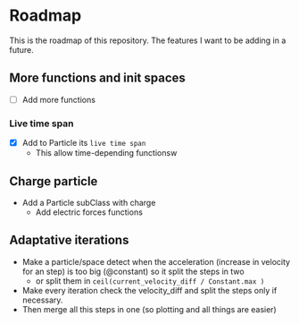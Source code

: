 # Roadmap
This is the roadmap of this repository. The features I want to be adding in a future.

## More functions and init spaces
- [ ] Add more functions

### Live time span
- [x] Add to Particle its `live time span`
  - This allow time-depending functionsw

## Charge particle
- Add a Particle subClass with charge
  - Add electric forces functions

## Adaptative iterations
- Make a particle/space detect when the acceleration (increase in velocity for an step) is too big (@constant) so it split the steps in two
  - or split them in `ceil(current_velocity_diff / Constant.max )`
- Make every iteration check the velocity_diff and split the steps only if necessary.
- Then merge all this steps in one (so plotting and all things are easier)


